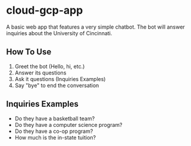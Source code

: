# cloud-gcp-app
A basic web app that features a very simple chatbot. The bot will answer inquiries about the University of Cincinnati.

## How To Use
1. Greet the bot (Hello, hi, etc.)
2. Answer its questions
3. Ask it questions (Inquiries Examples)
4. Say "bye" to end the conversation

## Inquiries Examples
- Do they have a basketball team?
- Do they have a computer science program?
- Do they have a co-op program?
- How much is the in-state tuition?
